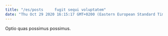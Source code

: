 ```yaml
---
title: "/es/posts     fugit sequi voluptatem"
date: "Thu Oct 29 2020 16:15:17 GMT+0200 (Eastern European Standard Time)"
---
```

Optio quas possimus possimus.
